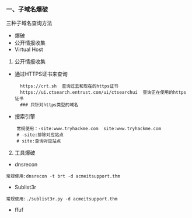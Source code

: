 ### 一、子域名爆破
三种子域名查询方法
- 爆破
- 公开情报收集
-  Virtual Host

1. 公开情报收集
- 通过HTTPS证书来查询
  ```shell
    https://crt.sh  查询过去和现在的https证书
    https://ui.ctsearch.entrust.com/ui/ctsearchui  查询正在使用的https证书
    ### 只针对https类型的域名
  ```

- 搜索引擎
```shell
    常规使用：-site:www.tryhackme.com  site:www.tryhackme.com 
    # -site:排除对应站点
    # site:查询对应站点
```

2. 工具爆破
- dnsrecon
```shell
常规使用:dnsrecon -t brt -d acmeitsupport.thm
```


- Sublist3r
```shell
常规使用:./sublist3r.py -d acmeitsupport.thm
```

- ffuf
```shell



```